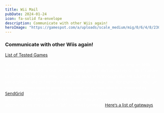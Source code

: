 ```yaml
---
title: Wii Mail
pubDate: 2024-01-24
icon: fa-solid fa-envelope
description: Communicate with other Wiis again!
heroImage: "https://gamespot.com/a/uploads/scale_medium/mig/0/6/4/8/2300648-wiihandson029.jpg"
---
```


### Communicate with other Wiis again!

<a href="/services/mail-stats" id="download-button" style="margin-top:8px; width:100%;" class="btn btn-success">List of Tested Games</a>

<div style="font-family: system-ui; color:white;">
WiiLink allows you to send messages to other Wiis again, as long as both Wiis are connected to our service. Many games and apps rely on this feature to send data to other Wiis, so you can send Miis through the Mii Channel or send ghost data or friend rankings with Mario Kart Wii, for example. You can also send messages to people via email or phone, which is powered by <a href="https://sendgrid.com">SendGrid</a> and you will get a nice email address (like w1234567890123456@rc24.xyz). To exchange messages with a phone, your phone carrier must have a SMS to email gateway. <a href="https://martinfitzpatrick.name/list-of-email-to-sms-gateways/">Here's a list of gateways</a>.
</div>
